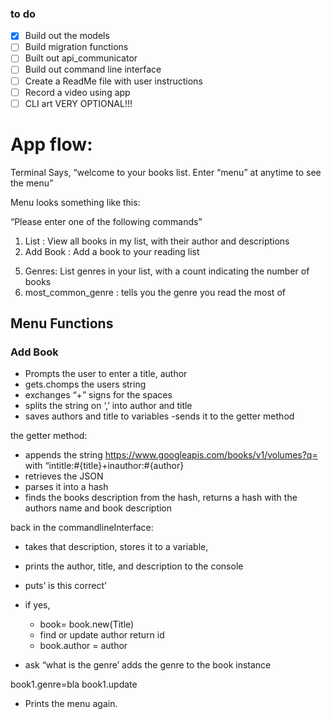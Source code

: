 ### to do
* [x] Build out the models
* [ ] Build migration functions
* [ ] Built out api_communicator
* [ ] Build out command line interface
* [ ] Create a ReadMe file with user instructions
* [ ] Record a video using app
* [ ] CLI art VERY OPTIONAL!!!

# App flow:

Terminal  Says,
“welcome to your books list. Enter “menu” at anytime to see the menu”

 Menu looks something like this:

“Please enter one of the following commands”
1. List : View all books in my list, with their author and descriptions
2. Add Book : Add a book to your reading list
<!-- 3. Reading : View books i’m currently reading, with their author
4. Read : View books you’ve read, with their author -->
5. Genres: List genres in your list, with a count indicating the number of books
6. most_common_genre : tells you the genre you read the most of




## Menu Functions

### Add Book
- Prompts the user to enter a title, author
- gets.chomps the users string
- exchanges “+” signs for the spaces
- splits the string on ‘,’ into author and title
- saves authors and title to variables
-sends it to the getter method

the getter method:
  - appends the string
  https://www.googleapis.com/books/v1/volumes?q=
with “intitle:#{title}+inauthor:#{author}
  - retrieves the JSON
  - parses it into a hash
  - finds the books description from the hash,
returns a hash with the authors name and book description

back in the commandlineInterface:
  - takes that description, stores it to a variable,
  - prints the author, title, and description to the console
  - puts’ is this correct’

- if yes,
  - book= book.new(Title)
  - find or update author return id
  - book.author = author

-  ask “what is the genre’
adds the genre to the book instance

book1.genre=bla
book1.update

- Prints the menu again.
